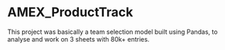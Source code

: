 # AMEX_ProductTrack

This project was basically a team selection model built using Pandas, to analyse and work on 3 sheets with 80k+ entries. 
